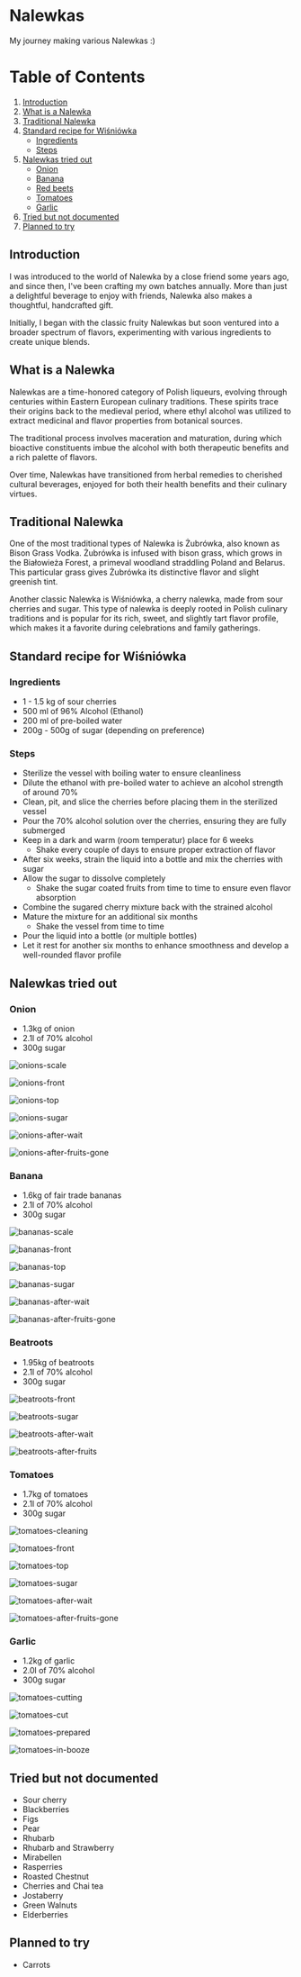 # Nalewkas

My journey making various Nalewkas :)

# Table of Contents
1. [Introduction](#introduction)
2. [What is a Nalewka](#what-is-a-nalewka)
3. [Traditional Nalewka](#traditional-nalewka)
4. [Standard recipe for Wiśniówka](#standard-recipe-for-wiśniówka)
    - [Ingredients](#ingredients)
    - [Steps](#steps)
5. [Nalewkas tried out](#nalewkas-tried-out)
    - [Onion](#onion)
    - [Banana](#banana)
    - [Red beets](#red-beets)
    - [Tomatoes](#tomatoes)
    - [Garlic](#garlic)
6. [Tried but not documented](#tried-but-not-documented)
7. [Planned to try](#planned-to-try)


## Introduction

I was introduced to the world of Nalewka by a close friend some years ago, and since then, I've been crafting my own batches annually. More than just a delightful beverage to enjoy with friends, Nalewka also makes a thoughtful, handcrafted gift.

Initially, I began with the classic fruity Nalewkas but soon ventured into a broader spectrum of flavors, experimenting with various ingredients to create unique blends.

## What is a Nalewka

Nalewkas are a time-honored category of Polish liqueurs, evolving through centuries within Eastern European culinary traditions. These spirits trace their origins back to the medieval period, where ethyl alcohol was utilized to extract medicinal and flavor properties from botanical sources.

The traditional process involves maceration and maturation, during which bioactive constituents imbue the alcohol with both therapeutic benefits and a rich palette of flavors.

Over time, Nalewkas have transitioned from herbal remedies to cherished cultural beverages, enjoyed for both their health benefits and their culinary virtues.

## Traditional Nalewka

One of the most traditional types of Nalewka is Żubrówka, also known as Bison Grass Vodka. Żubrówka is infused with bison grass, which grows in the Białowieża Forest, a primeval woodland straddling Poland and Belarus. This particular grass gives Żubrówka its distinctive flavor and slight greenish tint.

Another classic Nalewka is Wiśniówka, a cherry nalewka, made from sour cherries and sugar. This type of nalewka is deeply rooted in Polish culinary traditions and is popular for its rich, sweet, and slightly tart flavor profile, which makes it a favorite during celebrations and family gatherings.


## Standard recipe for Wiśniówka

### Ingredients

* 1 - 1.5 kg of sour cherries
* 500 ml of 96% Alcohol (Ethanol)
* 200 ml of pre-boiled water
* 200g - 500g of sugar (depending on preference)

### Steps

* Sterilize the vessel with boiling water to ensure cleanliness
* Dilute the ethanol with pre-boiled water to achieve an alcohol strength of around 70%
* Clean, pit, and slice the cherries before placing them in the sterilized vessel
* Pour the 70% alcohol solution over the cherries, ensuring they are fully submerged
* Keep in a dark and warm (room temperatur) place for 6 weeks
    * Shake every couple of days to ensure proper extraction of flavor
* After six weeks, strain the liquid into a bottle and mix the cherries with sugar
* Allow the sugar to dissolve completely
    * Shake the sugar coated fruits from time to time to ensure even flavor absorption
* Combine the sugared cherry mixture back with the strained alcohol
* Mature the mixture for an additional six months
    * Shake the vessel from time to time
* Pour the liquid into a bottle (or multiple bottles)
* Let it rest for another six months to enhance smoothness and develop a well-rounded flavor profile

## Nalewkas tried out

### Onion

* 1.3kg of onion
* 2.1l of 70% alcohol
* 300g sugar

![onions-scale](/.attachements/onions-scale.jpg)

![onions-front](/.attachements/onions-front.jpg)

![onions-top](/.attachements/onions-top.jpg)

![onions-sugar](/.attachements/onion-sugar.jpg)

![onions-after-wait](/.attachements/onion-after-wait.jpg)

![onions-after-fruits-gone](/.attachements/onion-after-fruits-gone.jpg)

### Banana

* 1.6kg of fair trade bananas
* 2.1l of 70% alcohol
* 300g sugar

![bananas-scale](/.attachements/bananas-scale.jpg)

![bananas-front](/.attachements/bananas-front.jpg)

![bananas-top](/.attachements/bananas-top.jpg)

![bananas-sugar](/.attachements/banana-sugar.jpg)

![bananas-after-wait](/.attachements/banana-after-wait.jpg)

![bananas-after-fruits-gone](/.attachements/banana-after-fruits-gone.jpg)

### Beatroots

* 1.95kg of beatroots
* 2.1l of 70% alcohol
* 300g sugar

![beatroots-front](/.attachements/beatroots-front.jpg)

![beatroots-sugar](/.attachements/beatroots-sugar.jpg)

![beatroots-after-wait](/.attachements/beatroots-after-wait.jpg)

![beatroots-after-fruits](/.attachements/beatroots-after-fruits-gone.jpg)

### Tomatoes

* 1.7kg of tomatoes
* 2.1l of 70% alcohol
* 300g sugar

![tomatoes-cleaning](/.attachements/tomatoes-cleaning.jpg)

![tomatoes-front](/.attachements/tomatoes-front.jpg)

![tomatoes-top](/.attachements/tomatoes-top.jpg)

![tomatoes-sugar](/.attachements/tomato-sugar.jpg)

![tomatoes-after-wait](/.attachements/tomato-after-wait.jpg)

![tomatoes-after-fruits-gone](/.attachements/tomato-after-fruits-gone.jpg)


### Garlic

* 1.2kg of garlic
* 2.0l of 70% alcohol
* 300g sugar

![tomatoes-cutting](/.attachements/garlic-1.jpg)

![tomatoes-cut](/.attachements/garlic-2.jpg)

![tomatoes-prepared](/.attachements/garlic-3.jpg)

![tomatoes-in-booze](/.attachements/garlic-4.jpg)


## Tried but not documented

* Sour cherry
* Blackberries
* Figs
* Pear
* Rhubarb
* Rhubarb and Strawberry
* Mirabellen
* Rasperries
* Roasted Chestnut
* Cherries and Chai tea
* Jostaberry
* Green Walnuts
* Elderberries

## Planned to try
* Carrots
